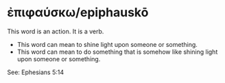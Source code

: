 # ἐπιφαύσκω/epiphauskō
This word is an action. It is a verb.

* This word can mean to shine light upon someone or something.
* This word can mean to do something that is somehow like shining light upon someone or something.

See: Ephesians 5:14
